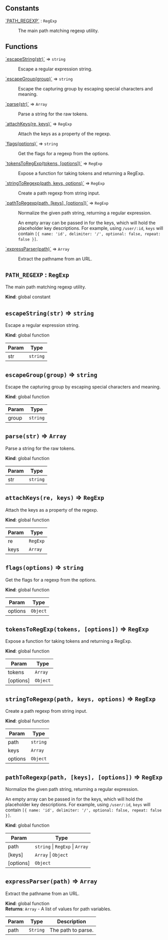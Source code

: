 ## Constants

<dl>
<dt><a href="#PATH_REGEXP">`PATH_REGEXP`</a> : <code>RegExp</code></dt>
<dd><p>The main path matching regexp utility.</p>
</dd>
</dl>

## Functions

<dl>
<dt><a href="#escapeString">`escapeString(str)`</a> ⇒ <code>string</code></dt>
<dd><p>Escape a regular expression string.</p>
</dd>
<dt><a href="#escapeGroup">`escapeGroup(group)`</a> ⇒ <code>string</code></dt>
<dd><p>Escape the capturing group by escaping special characters and meaning.</p>
</dd>
<dt><a href="#parse">`parse(str)`</a> ⇒ <code>Array</code></dt>
<dd><p>Parse a string for the raw tokens.</p>
</dd>
<dt><a href="#attachKeys">`attachKeys(re, keys)`</a> ⇒ <code>RegExp</code></dt>
<dd><p>Attach the keys as a property of the regexp.</p>
</dd>
<dt><a href="#flags">`flags(options)`</a> ⇒ <code>string</code></dt>
<dd><p>Get the flags for a regexp from the options.</p>
</dd>
<dt><a href="#tokensToRegExp">`tokensToRegExp(tokens, [options])`</a> ⇒ <code>RegExp</code></dt>
<dd><p>Expose a function for taking tokens and returning a RegExp.</p>
</dd>
<dt><a href="#stringToRegexp">`stringToRegexp(path, keys, options)`</a> ⇒ <code>RegExp</code></dt>
<dd><p>Create a path regexp from string input.</p>
</dd>
<dt><a href="#pathToRegexp">`pathToRegexp(path, [keys], [options])`</a> ⇒ <code>RegExp</code></dt>
<dd><p>Normalize the given path string, returning a regular expression.</p>
<p>An empty array can be passed in for the keys, which will hold the
placeholder key descriptions. For example, using <code>/user/:id</code>, <code>keys</code> will
contain <code>[{ name: &#39;id&#39;, delimiter: &#39;/&#39;, optional: false, repeat: false }]</code>.</p>
</dd>
<dt><a href="#expressParser">`expressParser(path)`</a> ⇒ <code>Array</code></dt>
<dd><p>Extract the pathname from an URL.</p>
</dd>
</dl>

<a name="PATH_REGEXP"></a>

## `PATH_REGEXP` : <code>RegExp</code>
The main path matching regexp utility.

**Kind**: global constant  
<a name="escapeString"></a>

## `escapeString(str)` ⇒ <code>string</code>
Escape a regular expression string.

**Kind**: global function  

| Param | Type |
| --- | --- |
| str | <code>string</code> | 

<a name="escapeGroup"></a>

## `escapeGroup(group)` ⇒ <code>string</code>
Escape the capturing group by escaping special characters and meaning.

**Kind**: global function  

| Param | Type |
| --- | --- |
| group | <code>string</code> | 

<a name="parse"></a>

## `parse(str)` ⇒ <code>Array</code>
Parse a string for the raw tokens.

**Kind**: global function  

| Param | Type |
| --- | --- |
| str | <code>string</code> | 

<a name="attachKeys"></a>

## `attachKeys(re, keys)` ⇒ <code>RegExp</code>
Attach the keys as a property of the regexp.

**Kind**: global function  

| Param | Type |
| --- | --- |
| re | <code>RegExp</code> | 
| keys | <code>Array</code> | 

<a name="flags"></a>

## `flags(options)` ⇒ <code>string</code>
Get the flags for a regexp from the options.

**Kind**: global function  

| Param | Type |
| --- | --- |
| options | <code>Object</code> | 

<a name="tokensToRegExp"></a>

## `tokensToRegExp(tokens, [options])` ⇒ <code>RegExp</code>
Expose a function for taking tokens and returning a RegExp.

**Kind**: global function  

| Param | Type |
| --- | --- |
| tokens | <code>Array</code> | 
| [options] | <code>Object</code> | 

<a name="stringToRegexp"></a>

## `stringToRegexp(path, keys, options)` ⇒ <code>RegExp</code>
Create a path regexp from string input.

**Kind**: global function  

| Param | Type |
| --- | --- |
| path | <code>string</code> | 
| keys | <code>Array</code> | 
| options | <code>Object</code> | 

<a name="pathToRegexp"></a>

## `pathToRegexp(path, [keys], [options])` ⇒ <code>RegExp</code>
Normalize the given path string, returning a regular expression.

An empty array can be passed in for the keys, which will hold the
placeholder key descriptions. For example, using `/user/:id`, `keys` will
contain `[{ name: 'id', delimiter: '/', optional: false, repeat: false }]`.

**Kind**: global function  

| Param | Type |
| --- | --- |
| path | <code>string</code> &#124; <code>RegExp</code> &#124; <code>Array</code> | 
| [keys] | <code>Array</code> &#124; <code>Object</code> | 
| [options] | <code>Object</code> | 

<a name="expressParser"></a>

## `expressParser(path)` ⇒ <code>Array</code>
Extract the pathname from an URL.

**Kind**: global function  
**Returns**: <code>Array</code> - A list of values for path variables.  

| Param | Type | Description |
| --- | --- | --- |
| path | <code>String</code> | The path to parse. |

